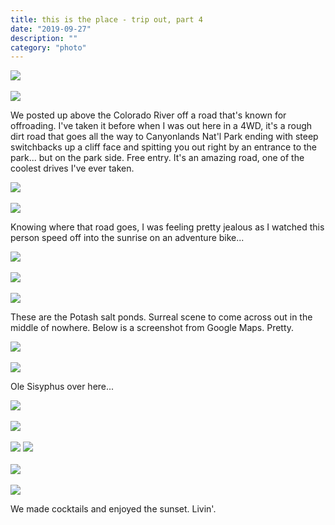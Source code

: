```yaml
---
title: this is the place - trip out, part 4
date: "2019-09-27"
description: ""
category: "photo"
---
```


![ ](https://media.scottosmith.net/img/blog/2019/2019-09-27/utahday2-1.jpg)
<br><br>
![ ](https://media.scottosmith.net/img/blog/2019/2019-09-27/utahday2-2.jpg)

We posted up above the Colorado River off a road that's known for offroading. I've taken it before when I was out here in a 4WD, it's a rough dirt road that goes all the way to Canyonlands Nat'l Park ending with steep switchbacks up a cliff face and spitting you out right by an entrance to the park... but on the park side. Free entry. It's an amazing road, one of the coolest drives I've ever taken.

![ ](https://media.scottosmith.net/img/blog/2019/2019-09-27/utahday2-3.jpg)
<br><br>
![ ](https://media.scottosmith.net/img/blog/2019/2019-09-27/utahday2-4.jpg)

Knowing where that road goes, I was feeling pretty jealous as I watched this person speed off into the sunrise on an adventure bike...

![ ](https://media.scottosmith.net/img/blog/2019/2019-09-27/utahday2-5.jpg)
<br><br>
![ ](https://media.scottosmith.net/img/blog/2019/2019-09-27/utahday2-6.jpg)
<br><br>
![ ](https://media.scottosmith.net/img/blog/2019/2019-09-27/utahday2-7.jpg)

These are the Potash salt ponds. Surreal scene to come across out in the middle of nowhere. Below is a screenshot from Google Maps. Pretty.

![ ](https://media.scottosmith.net/img/blog/2019/2019-09-27/potash.png)
<br><br>
![ ](https://media.scottosmith.net/img/blog/2019/2019-09-27/utahday2-8.jpg)

Ole Sisyphus over here...

![ ](https://media.scottosmith.net/img/blog/2019/2019-09-27/utahday2-9.jpg)
<br><br>
![ ](https://media.scottosmith.net/img/blog/2019/2019-09-27/utahday2-10.jpg)
<br><br>
![ ](https://media.scottosmith.net/img/blog/2019/2019-09-27/utahday2-11.jpg)
![ ](https://media.scottosmith.net/img/blog/2019/2019-09-27/utahday2-12.jpg)
<br><br>
![ ](https://media.scottosmith.net/img/blog/2019/2019-09-27/utahday2-13.jpg)
<br><br>
![ ](https://media.scottosmith.net/img/blog/2019/2019-09-27/utahday2-14.jpg)

We made cocktails and enjoyed the sunset. Livin'.
